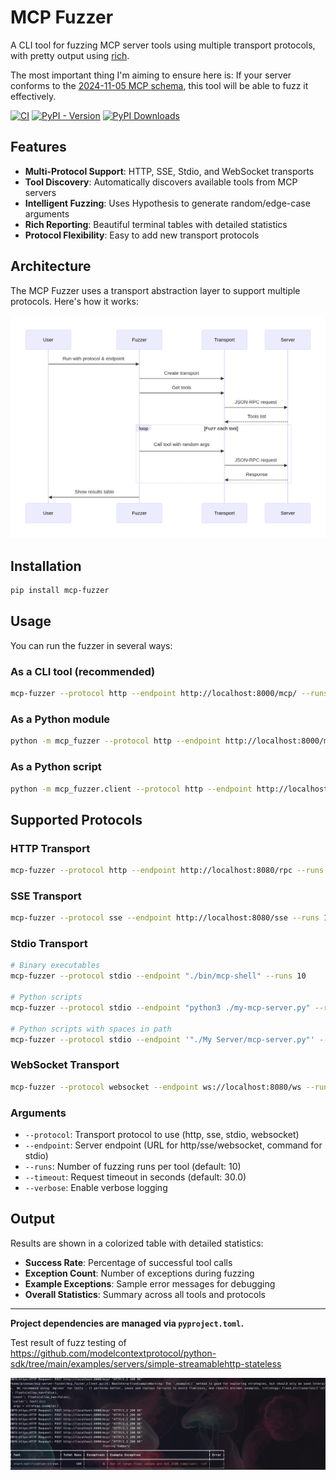 # MCP Fuzzer

A CLI tool for fuzzing MCP server tools using multiple transport protocols, with pretty output using [rich](https://github.com/Textualize/rich).

The most important thing I'm aiming to ensure here is:
If your server conforms to the [2024-11-05 MCP schema](https://github.com/modelcontextprotocol/modelcontextprotocol/blob/main/schema/2024-11-05/schema.ts), this tool will be able to fuzz it effectively.

[![CI](https://github.com/Agent-Hellboy/mcp-server-fuzzer/actions/workflows/lint.yml/badge.svg)](https://github.com/Agent-Hellboy/mcp-server-fuzzer/actions/workflows/lint.yml)
[![PyPI - Version](https://img.shields.io/pypi/v/mcp-fuzzer.svg)](https://pypi.org/project/mcp-fuzzer/)
[![PyPI Downloads](https://static.pepy.tech/badge/mcp-fuzzer)](https://pepy.tech/projects/mcp-fuzzer)


## Features
- **Multi-Protocol Support**: HTTP, SSE, Stdio, and WebSocket transports
- **Tool Discovery**: Automatically discovers available tools from MCP servers
- **Intelligent Fuzzing**: Uses Hypothesis to generate random/edge-case arguments
- **Rich Reporting**: Beautiful terminal tables with detailed statistics
- **Protocol Flexibility**: Easy to add new transport protocols

## Architecture

The MCP Fuzzer uses a transport abstraction layer to support multiple protocols. Here's how it works:

![mcp_fuzzer_arch](./images/mcp_fuzzer_arch.png)

## Installation

```bash
pip install mcp-fuzzer
```

## Usage

You can run the fuzzer in several ways:

### As a CLI tool (recommended)
```bash
mcp-fuzzer --protocol http --endpoint http://localhost:8000/mcp/ --runs 10
```

### As a Python module
```bash
python -m mcp_fuzzer --protocol http --endpoint http://localhost:8000/mcp/ --runs 10
```

### As a Python script
```bash
python -m mcp_fuzzer.client --protocol http --endpoint http://localhost:8000/mcp/ --runs 10
```

## Supported Protocols

### HTTP Transport
```bash
mcp-fuzzer --protocol http --endpoint http://localhost:8080/rpc --runs 20
```

### SSE Transport
```bash
mcp-fuzzer --protocol sse --endpoint http://localhost:8080/sse --runs 15
```

### Stdio Transport
```bash
# Binary executables
mcp-fuzzer --protocol stdio --endpoint "./bin/mcp-shell" --runs 10

# Python scripts
mcp-fuzzer --protocol stdio --endpoint "python3 ./my-mcp-server.py" --runs 10

# Python scripts with spaces in path
mcp-fuzzer --protocol stdio --endpoint '"./My Server/mcp-server.py"' --runs 10
```

### WebSocket Transport
```bash
mcp-fuzzer --protocol websocket --endpoint ws://localhost:8080/ws --runs 25
```

### Arguments
- `--protocol`: Transport protocol to use (http, sse, stdio, websocket)
- `--endpoint`: Server endpoint (URL for http/sse/websocket, command for stdio)
- `--runs`: Number of fuzzing runs per tool (default: 10)
- `--timeout`: Request timeout in seconds (default: 30.0)
- `--verbose`: Enable verbose logging

## Output

Results are shown in a colorized table with detailed statistics:
- **Success Rate**: Percentage of successful tool calls
- **Exception Count**: Number of exceptions during fuzzing
- **Example Exceptions**: Sample error messages for debugging
- **Overall Statistics**: Summary across all tools and protocols

---

**Project dependencies are managed via `pyproject.toml`.**

Test result of  fuzz testing of https://github.com/modelcontextprotocol/python-sdk/tree/main/examples/servers/simple-streamablehttp-stateless

![fuzzer](./images/fuzzer.png)

